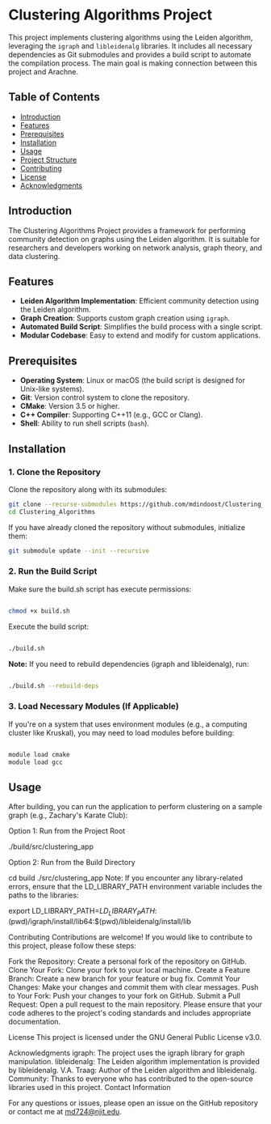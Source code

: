 # Clustering Algorithms Project

This project implements clustering algorithms using the Leiden algorithm, leveraging the `igraph` and `libleidenalg` libraries. It includes all necessary dependencies as Git submodules and provides a build script to automate the compilation process. The main goal is making connection between this project and Arachne.

## Table of Contents

- [Introduction](#introduction)
- [Features](#features)
- [Prerequisites](#prerequisites)
- [Installation](#installation)
- [Usage](#usage)
- [Project Structure](#project-structure)
- [Contributing](#contributing)
- [License](#license)
- [Acknowledgments](#acknowledgments)

## Introduction

The Clustering Algorithms Project provides a framework for performing community detection on graphs using the Leiden algorithm. It is suitable for researchers and developers working on network analysis, graph theory, and data clustering.

## Features

- **Leiden Algorithm Implementation**: Efficient community detection using the Leiden algorithm.
- **Graph Creation**: Supports custom graph creation using `igraph`.
- **Automated Build Script**: Simplifies the build process with a single script.
- **Modular Codebase**: Easy to extend and modify for custom applications.

## Prerequisites

- **Operating System**: Linux or macOS (the build script is designed for Unix-like systems).
- **Git**: Version control system to clone the repository.
- **CMake**: Version 3.5 or higher.
- **C++ Compiler**: Supporting C++11 (e.g., GCC or Clang).
- **Shell**: Ability to run shell scripts (`bash`).

## Installation

### 1. Clone the Repository

Clone the repository along with its submodules:

```bash
git clone --recurse-submodules https://github.com/mdindoost/Clustering_Algorithms.git
cd Clustering_Algorithms
```
If you have already cloned the repository without submodules, initialize them:
```bash
git submodule update --init --recursive
```

### 2. Run the Build Script
Make sure the build.sh script has execute permissions:

```bash

chmod +x build.sh
```

Execute the build script:
```bash

./build.sh
```

**Note:** If you need to rebuild dependencies (igraph and libleidenalg), run:

```bash

./build.sh --rebuild-deps
```
### 3. Load Necessary Modules (If Applicable)
If you're on a system that uses environment modules (e.g., a computing cluster like Kruskal), you may need to load modules before building:

```bash

module load cmake
module load gcc
```
## Usage
After building, you can run the application to perform clustering on a sample graph (e.g., Zachary's Karate Club):

Option 1: Run from the Project Root

./build/src/clustering_app

Option 2: Run from the Build Directory

cd build
./src/clustering_app
Note: If you encounter any library-related errors, ensure that the LD_LIBRARY_PATH environment variable includes the paths to the libraries:


export LD_LIBRARY_PATH=$LD_LIBRARY_PATH:$(pwd)/igraph/install/lib64:$(pwd)/libleidenalg/install/lib

Contributing
Contributions are welcome! If you would like to contribute to this project, please follow these steps:

Fork the Repository: Create a personal fork of the repository on GitHub.
Clone Your Fork: Clone your fork to your local machine.
Create a Feature Branch: Create a new branch for your feature or bug fix.
Commit Your Changes: Make your changes and commit them with clear messages.
Push to Your Fork: Push your changes to your fork on GitHub.
Submit a Pull Request: Open a pull request to the main repository.
Please ensure that your code adheres to the project's coding standards and includes appropriate documentation.

License
This project is licensed under the GNU General Public License v3.0.

Acknowledgments
igraph: The project uses the igraph library for graph manipulation.
libleidenalg: The Leiden algorithm implementation is provided by libleidenalg.
V.A. Traag: Author of the Leiden algorithm and libleidenalg.
Community: Thanks to everyone who has contributed to the open-source libraries used in this project.
Contact Information

For any questions or issues, please open an issue on the GitHub repository or contact me at md724@njit.edu.


